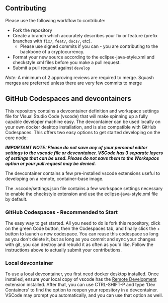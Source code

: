 ## Contributing

Please use the following workflow to contribute:

* Fork the repository
* Create a branch which accurately describes your fix or feature (prefix branches with `fix/`, `feat/`, `docs/`, etc). 
  * Please use signed commits if you can - you are contributing to the backbone of a cryptocurrency.
* Format your new source according to the eclipse-java-style.xml and checkstyle.xml files before you make a pull request. 
* Submit a pull request against `develop`

*Note:* A minimum of 2 approving reviews are required to merge. Squash merges are preferred unless there are very few commits to merge

## GitHub Codespaces and devcontainers

This repository contains a devcontainer definition and workspace settings file for Visual Studio Code (vscode) that will make
spinning up a fully capable developer machine easy. The devcontainer can be used locally on your own docker desktop installation,
and is also compatible with GitHub Codespaces. This offers two easy options to get started developing on the core node:

_**IMPORTANT NOTE: Please do not save any of your personal editor settings to the vscode file or devcontainer. VSCode has 3
separate layers of settings that can be used. Please do not save them to the Workspace option or your pull request may be denied.**_

The devcontainer contains a few pre-installed vscode extensions useful to developing on a remote, container-base image.

The .vscode/settings.json file contains a few workspace settings necessary to enable the checkstyle extension and use
the eclipse-java-style.xml file by default.

### GitHub Codespaces - Recommended to Start
The easy way to get started. All you need to do is fork this repository, click on the green Code button, then the Codespaces tab,
and finally click the + button to launch a new codespace. You can reuse this codespace so long as you don't delete it, but as long
as you commit and sync your changes with git, you can destroy and rebuild it as often as you'd like. Follow the instructions above to
actually submit your contributions.

### Local devcontainer
To use a local devcontainer, you first need docker desktop installed. Once installed, ensure your local copy of vscode has the
[Remote Development](https://marketplace.visualstudio.com/items?itemName=ms-vscode-remote.vscode-remote-extensionpack) extension
installed. After that, you can use CTRL-SHIFT-P and type 'Dev Containers' to find the option to reopen your repository in a
devcontainer. VSCode may prompt you automatically, and you can use that option as well.
